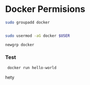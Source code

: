 # Docker Permisions

```bash
sudo groupadd docker
```


```bash 

sudo usermod -aG docker $USER
```

```bash
newgrp docker
```
### Test

```bash
 docker run hello-world
```
hety
